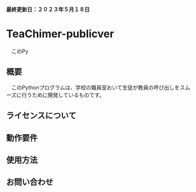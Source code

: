 **最終更新日：２０２３年５月１８日**
# TeaChimer-publicver
　このPy

## 概要
　このPythonプログラムは、学校の職員室おいて生徒が教員の呼び出しをスムーズに行うために開発しているものです。


## ライセンスについて



## 動作要件



## 使用方法



## お問い合わせ
